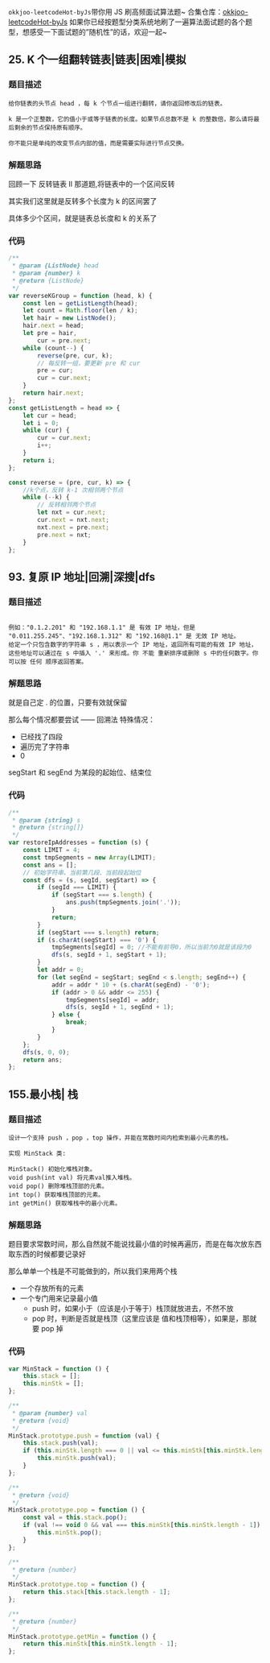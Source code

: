 `okkjoo-leetcodeHot-byJs`带你用 JS 刷高频面试算法题~ 合集仓库：[okkjoo-leetcodeHot-byJs](https://github.com/okkjoo/okkjoo-leetcodeHot-byJs)
如果你已经按题型分类系统地刷了一遍算法面试题的各个题型，想感受一下面试题的”随机性”的话，欢迎一起~

## 25. K 个一组翻转链表|链表|困难|模拟

### 题目描述

```
给你链表的头节点 head ，每 k 个节点一组进行翻转，请你返回修改后的链表。

k 是一个正整数，它的值小于或等于链表的长度。如果节点总数不是 k 的整数倍，那么请将最后剩余的节点保持原有顺序。

你不能只是单纯的改变节点内部的值，而是需要实际进行节点交换。
```

### 解题思路

回顾一下 反转链表 Ⅱ 那道题,将链表中的一个区间反转

其实我们这里就是反转多个长度为 k 的区间罢了

具体多少个区间，就是链表总长度和 k 的关系了

### 代码

```js
/**
 * @param {ListNode} head
 * @param {number} k
 * @return {ListNode}
 */
var reverseKGroup = function (head, k) {
	const len = getListLength(head);
	let count = Math.floor(len / k);
	let hair = new ListNode();
	hair.next = head;
	let pre = hair,
		cur = pre.next;
	while (count--) {
		reverse(pre, cur, k);
		// 每反转一组，要更新 pre 和 cur
		pre = cur;
		cur = cur.next;
	}
	return hair.next;
};
const getListLength = head => {
	let cur = head;
	let i = 0;
	while (cur) {
		cur = cur.next;
		i++;
	}
	return i;
};

const reverse = (pre, cur, k) => {
	//k个点，反转 k-1 次相邻两个节点
	while (--k) {
		// 反转相邻两个节点
		let nxt = cur.next;
		cur.next = nxt.next;
		nxt.next = pre.next;
		pre.next = nxt;
	}
};
```

## 93. 复原 IP 地址|回溯|深搜|dfs

### 题目描述

```有效 IP 地址 正好由四个整数（每个整数位于 0 到 255 之间组成，且不能含有前导 0），整数之间用 '.' 分隔。

例如："0.1.2.201" 和 "192.168.1.1" 是 有效 IP 地址，但是 "0.011.255.245"、"192.168.1.312" 和 "192.168@1.1" 是 无效 IP 地址。
给定一个只包含数字的字符串 s ，用以表示一个 IP 地址，返回所有可能的有效 IP 地址，这些地址可以通过在 s 中插入 '.' 来形成。你 不能 重新排序或删除 s 中的任何数字。你可以按 任何 顺序返回答案。
```

### 解题思路

就是自己定 . 的位置，只要有效就保留

那么每个情况都要尝试 —— 回溯法
特殊情况：

- 已经找了四段
- 遍历完了字符串
- 0

segStart 和 segEnd 为某段的起始位、结束位

### 代码

```js
/**
 * @param {string} s
 * @return {string[]}
 */
var restoreIpAddresses = function (s) {
	const LIMIT = 4;
	const tmpSegments = new Array(LIMIT);
	const ans = [];
	// 初始字符串、当前第几段、当前段起始位
	const dfs = (s, segId, segStart) => {
		if (segId === LIMIT) {
			if (segStart === s.length) {
				ans.push(tmpSegments.join('.'));
			}
			return;
		}
		if (segStart === s.length) return;
		if (s.charAt(segStart) === '0') {
			tmpSegments[segId] = 0; //不能有前导0，所以当前为0就是该段为0
			dfs(s, segId + 1, segStart + 1);
		}
		let addr = 0;
		for (let segEnd = segStart; segEnd < s.length; segEnd++) {
			addr = addr * 10 + (s.charAt(segEnd) - '0');
			if (addr > 0 && addr <= 255) {
				tmpSegments[segId] = addr;
				dfs(s, segId + 1, segEnd + 1);
			} else {
				break;
			}
		}
	};
	dfs(s, 0, 0);
	return ans;
};
```

## 155.最小栈| 栈

### 题目描述

```
设计一个支持 push ，pop ，top 操作，并能在常数时间内检索到最小元素的栈。

实现 MinStack 类:

MinStack() 初始化堆栈对象。
void push(int val) 将元素val推入堆栈。
void pop() 删除堆栈顶部的元素。
int top() 获取堆栈顶部的元素。
int getMin() 获取堆栈中的最小元素。
```

### 解题思路

题目要求常数时间，那么自然就不能说找最小值的时候再遍历，而是在每次放东西取东西的时候都要记录好

那么单单一个栈是不可能做到的，所以我们来用两个栈

- 一个存放所有的元素
- 一个专门用来记录最小值
  - push 时，如果小于（应该是小于等于）栈顶就放进去，不然不放
  - pop 时，判断是否就是栈顶（这里应该是 值和栈顶相等），如果是，那就要 pop 掉

### 代码

```js
var MinStack = function () {
	this.stack = [];
	this.minStk = [];
};

/**
 * @param {number} val
 * @return {void}
 */
MinStack.prototype.push = function (val) {
	this.stack.push(val);
	if (this.minStk.length === 0 || val <= this.minStk[this.minStk.length - 1]) {
		this.minStk.push(val);
	}
};

/**
 * @return {void}
 */
MinStack.prototype.pop = function () {
	const val = this.stack.pop();
	if (val !== void 0 && val === this.minStk[this.minStk.length - 1]) {
		this.minStk.pop();
	}
};

/**
 * @return {number}
 */
MinStack.prototype.top = function () {
	return this.stack[this.stack.length - 1];
};

/**
 * @return {number}
 */
MinStack.prototype.getMin = function () {
	return this.minStk[this.minStk.length - 1];
};
```
